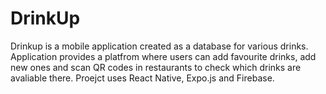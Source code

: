 # DrinkUp
Drinkup is a mobile application created as a database for various drinks. Application provides a platfrom where users can add favourite drinks, add new ones and scan QR codes in restaurants to check which drinks are avaliable there. Proejct uses React Native, Expo.js and Firebase.
